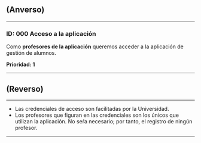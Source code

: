 ## (Anverso)
---

### **ID:** 000 **Acceso a la aplicación**

Como **profesores de la aplicación** queremos acceder a la aplicación de gestión de alumnos.

__Prioridad: 1__

---

## (Reverso)

---

* Las credenciales de acceso son facilitadas por la Universidad.
* Los profesores que figuran en las credenciales son los únicos que utilizan la aplicación. No seŕa necesario; por tanto, el registro de ningún profesor. 

---
